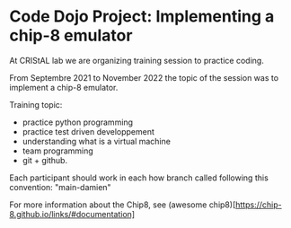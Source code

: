 Code  Dojo Project: Implementing a chip-8 emulator
==================================================

At CRIStAL lab we are organizing training session to practice coding.

From Septembre 2021 to November 2022 the topic of the session was to implement a chip-8 emulator.

Training topic:
- practice python programming
- practice test driven developpement
- understanding what is a virtual machine
- team programming
- git + github.

Each participant should work in each how branch called following this convention: "main-damien" 

For more information about the Chip8, see (awesome chip8)[https://chip-8.github.io/links/#documentation]